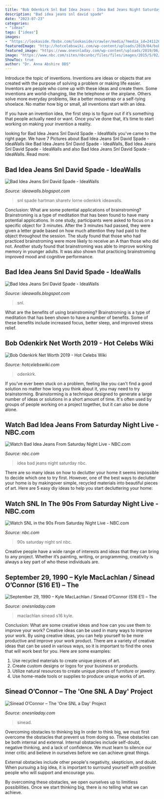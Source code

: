 ```yaml
---
title: "Bob Odenkirk Snl Bad Idea Jeans : Idea Bad Jeans Night Saturday Nbc"
description: "Bad idea jeans snl david spade"
date: "2023-07-23"
categories:
- "ideas"
tags: ["ideas"]
images:
- "https://lookaside.fbsbx.com/lookaside/crawler/media/?media_id=2411262032326710"
featuredImage: "http://hotcelebswiki.com/wp-content/uploads/2019/04/bob-odenkirk-picture-1.jpeg"
featured_image: "https://www.onesnladay.com/wp-content/uploads/2019/06/9-29-1990_0.12.24.00.jpg"
image: "https://www.nbc.com/sites/nbcunbc/files/files/images/2015/5/02/140208_2723767_Bad_Idea_Jeans_anvver_1.jpg"
ShowToc: true
author: "Dr. Anna Abshire DDS"
---
```



Introduce the topic of inventions.
Inventions are ideas or objects that are created with the purpose of solving a problem or making life easier. Inventors are people who come up with these ideas and create them.
Some inventions are world-changing, like the telephone or the airplane. Others solve more everyday problems, like a better mousetrap or a self-tying shoelace. No matter how big or small, all inventions start with an idea.

If you have an invention idea, the first step is to figure out if it’s something that people actually need or want. Once you’ve done that, it’s time to start working on making your invention a reality.

	

		
looking for Bad Idea Jeans Snl David Spade - IdeaWalls you've came to the right page. We have 7 Pictures about Bad Idea Jeans Snl David Spade - IdeaWalls like Bad Idea Jeans Snl David Spade - IdeaWalls, Bad Idea Jeans Snl David Spade - IdeaWalls and also Bad Idea Jeans Snl David Spade - IdeaWalls. Read more:
		
    
## Bad Idea Jeans Snl David Spade - IdeaWalls

<img loading=lazy src="https://ibhuluimcom-a.akamaihd.net/ib.huluim.com/video/4639522?size=640x360" onerror="this.onerror=null;this.src='https://tse2.mm.bing.net/th?id=OIP.D8q2Mgq35R_dR8MhFmpr5wHaEK&amp;pid=15.1';" alt="Bad Idea Jeans Snl David Spade - IdeaWalls">

_Source: ideawalls.blogspot.com_

>snl spade hartman sharetv lorne odenkirk ideawalls. 

	

Conclusion: What are some potential applications of brainstroming?
Brainstroming is a type of meditation that has been found to have many potential applications. In one study, participants were asked to focus on a specific object for 3 minutes. After the 3 minutes had passed, they were given a letter grade based on how much attention they had paid to the object throughout the session. The study found that those who had practiced brainstroming were more likely to receive an A than those who did not. Another study found that brainstroming was able to improve working memory in younger adults. It was also shown that practicing brainstroming improved mood and cognitive performance.

    
## Bad Idea Jeans Snl David Spade - IdeaWalls

<img loading=lazy src="https://lookaside.fbsbx.com/lookaside/crawler/media/?media_id=2411262032326710" onerror="this.onerror=null;this.src='https://tse4.mm.bing.net/th?id=OIP.c83gi7LmQ6a2962GGZ7p9gHaHa&amp;pid=15.1';" alt="Bad Idea Jeans Snl David Spade - IdeaWalls">

_Source: ideawalls.blogspot.com_

>snl. 

	

What are the benefits of using brainstroming?
Brainstroming is a type of meditation that has been shown to have a number of benefits. Some of these benefits include increased focus, better sleep, and improved stress relief.

    
## Bob Odenkirk Net Worth 2019 - Hot Celebs Wiki

<img loading=lazy src="http://hotcelebswiki.com/wp-content/uploads/2019/04/bob-odenkirk-picture-1.jpeg" onerror="this.onerror=null;this.src='https://tse2.mm.bing.net/th?id=OIP.wOGn0Id0BOS1BhDDhoPwGQAAAA&amp;pid=15.1';" alt="Bob Odenkirk Net Worth 2019 - Hot Celebs Wiki">

_Source: hotcelebswiki.com_

>odenkirk. 

	

If you've ever been stuck on a problem, feeling like you can't find a good solution no matter how long you think about it, you may need to try brainstorming. Brainstorming is a technique designed to generate a large number of ideas or solutions in a short amount of time. It's often used by groups of people working on a project together, but it can also be done alone.

    
## Watch Bad Idea Jeans From Saturday Night Live - NBC.com

<img loading=lazy src="https://www.nbc.com/sites/nbcunbc/files/files/images/2015/5/02/140208_2723767_Bad_Idea_Jeans_anvver_1.jpg" onerror="this.onerror=null;this.src='https://tse2.mm.bing.net/th?id=OIP.J1Sc7tJHZPSkUc7TbZszYgHaEK&amp;pid=15.1';" alt="Watch Bad Idea Jeans From Saturday Night Live - NBC.com">

_Source: nbc.com_

>idea bad jeans night saturday nbc. 

	

There are so many ideas on how to declutter your home it seems impossible to decide which one to try first. However, one of the best ways to declutter your home is by makingover simple, recycled materials into beautiful pieces of art. Here are 5 easy diy ideas to help you start decluttering your home: 

    
## Watch SNL In The 90s From Saturday Night Live - NBC.com

<img loading=lazy src="http://www.nbc.com/sites/nbcunbc/files/files/images/2015/5/04/140208_2723699_The_90s_anvver_1.jpg" onerror="this.onerror=null;this.src='https://tse1.mm.bing.net/th?id=OIP.Y5nI1X-BjutJsADEan6gBwHaEK&amp;pid=15.1';" alt="Watch SNL in the 90s From Saturday Night Live - NBC.com">

_Source: nbc.com_

>90s saturday night snl nbc. 

	

Creative people have a wide range of interests and ideas that they can bring to any project. Whether it’s painting, writing, or programming, creativity is always a key part of who these individuals are.

    
## September 29, 1990 – Kyle MacLachlan / Sinead O’Connor (S16 E1) – The

<img loading=lazy src="https://onesnladay.com/wp-content/uploads/2019/06/9-29-1990_0.17.44.00-300x200.jpg" onerror="this.onerror=null;this.src='https://tse4.mm.bing.net/th?id=OIP.5CqXhDbmG6N-X6mlA_cbVwAAAA&amp;pid=15.1';" alt="September 29, 1990 – Kyle MacLachlan / Sinead O’Connor (S16 E1) – The">

_Source: onesnladay.com_

>maclachlan sinead s16 kyle. 

	

Conclusion: What are some creative ideas and how can you use them to improve your work?
Creative ideas can be used in many ways to improve your work. By using creative ideas, you can help yourself to be more productive and improve your work product. There are a variety of creative ideas that can be used in various ways, so it is important to find the ones that will work best for you. Here are some examples: 
1. Use recycled materials to create unique pieces of art.
2. Create custom designs or logos for your business or products.
3. Utilize natural resources to create unique pieces of furniture or jewelry.
4. Use home-made tools or supplies to produce unique works of art.

    
## Sinead O’Connor – The &#039;One SNL A Day&#039; Project

<img loading=lazy src="https://www.onesnladay.com/wp-content/uploads/2019/06/9-29-1990_0.12.24.00.jpg" onerror="this.onerror=null;this.src='https://tse3.mm.bing.net/th?id=OIP.myEFX36Q8viw11MmAlfgQAHaE8&amp;pid=15.1';" alt="Sinead O’Connor – The &#039;One SNL a Day&#039; Project">

_Source: onesnladay.com_

>sinead. 

	

Overcoming obstacles to thinking big
In order to think big, we must first overcome the obstacles that prevent us from doing so. These obstacles can be both internal and external.
Internal obstacles include self-doubt, negative thinking, and a lack of confidence. We must learn to silence our inner critic and believe in ourselves before we can achieve great things.

External obstacles include other people's negativity, skepticism, and doubt. When pursuing a big idea, it is important to surround yourself with positive people who will support and encourage you.

By overcoming these obstacles, we open ourselves up to limitless possibilities. Once we start thinking big, there is no telling what we can achieve.

